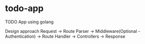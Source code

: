# todo-app
TODO App using golang

Design approach
Request -> Route Parser -> Middleware(Optional - Authentication) -> Route Handler -> Controllers -> Response